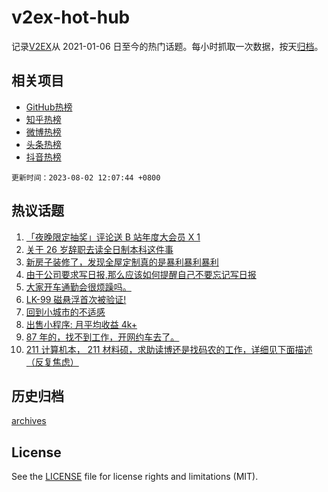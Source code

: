 # v2ex-hot-hub

 记录[V2EX](https://www.v2ex.com/)从 2021-01-06 日至今的热门话题。每小时抓取一次数据，按天[归档](archives)。
 
 ## 相关项目

- [GitHub热榜](https://github.com/lonnyzhang423/github-hot-hub)
- [知乎热榜](https://github.com/lonnyzhang423/zhihu-hot-hub)
- [微博热榜](https://github.com/lonnyzhang423/weibo-hot-hub)
- [头条热榜](https://github.com/lonnyzhang423/toutiao-hot-hub)
- [抖音热榜](https://github.com/lonnyzhang423/douyin-hot-hub)


 `更新时间：2023-08-02 12:07:44 +0800`

## 热议话题

1. [「夜晚限定抽奖」评论送 B 站年度大会员 X 1](https://www.v2ex.com/t/961623)
1. [关于 26 岁辞职去读全日制本科这件事](https://www.v2ex.com/t/961586)
1. [新房子装修了，发现全屋定制真的是暴利暴利暴利](https://www.v2ex.com/t/961545)
1. [由于公司要求写日报,那么应该如何提醒自己不要忘记写日报](https://www.v2ex.com/t/961556)
1. [大家开车通勤会很烦躁吗。](https://www.v2ex.com/t/961567)
1. [LK-99 磁悬浮首次被验证!](https://www.v2ex.com/t/961554)
1. [回到小城市的不适感](https://www.v2ex.com/t/961695)
1. [出售小程序: 月平均收益 4k+](https://www.v2ex.com/t/961518)
1. [87 年的，找不到工作，开网约车去了。](https://www.v2ex.com/t/961638)
1. [211 计算机本， 211 材料硕，求助读博还是找码农的工作，详细见下面描述（反复焦虑）](https://www.v2ex.com/t/961548)

## 历史归档

[archives](archives)

## License

See the [LICENSE](LICENSE) file for license rights and limitations (MIT).
